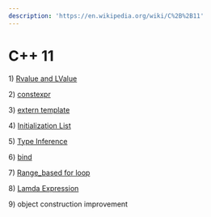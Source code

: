 ```yaml
---
description: 'https://en.wikipedia.org/wiki/C%2B%2B11'
---
```


# C++ 11

1\) [Rvalue and LValue](https://app.gitbook.com/@sun-wei-9/s/workspace/c++/c++-11/c++-11-features)

2\) [constexpr](https://app.gitbook.com/@sun-wei-9/s/workspace/c++/c++-11/c++-11-constexpr)

3\) [extern template](https://app.gitbook.com/@sun-wei-9/s/workspace/c++/c++-11/c++-11-extern-template)

4\) [Initialization List ](https://app.gitbook.com/@sun-wei-9/s/workspace/c++/c++-11/c++-11-initialization-list)

5\) [Type Inference ](https://app.gitbook.com/@sun-wei-9/s/workspace/c++/c++-11/c++-type-inference)

6\) [bind](https://app.gitbook.com/@sun-wei-9/s/workspace/c++/c++-11/c++-11-std-bind)

7\) [Range\_based for loop ](https://app.gitbook.com/@sun-wei-9/s/workspace/c++/c++-11/c++-11-range-based-for-loop)

8\) [Lamda Expression ](https://app.gitbook.com/@sun-wei-9/s/workspace/c++/c++-11/c++-11-lamda-expression)

9\) object construction improvement



